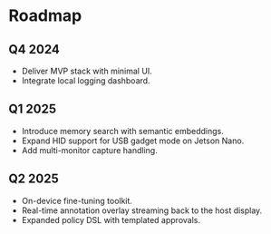 # Roadmap

## Q4 2024
- Deliver MVP stack with minimal UI.
- Integrate local logging dashboard.

## Q1 2025
- Introduce memory search with semantic embeddings.
- Expand HID support for USB gadget mode on Jetson Nano.
- Add multi-monitor capture handling.

## Q2 2025
- On-device fine-tuning toolkit.
- Real-time annotation overlay streaming back to the host display.
- Expanded policy DSL with templated approvals.
